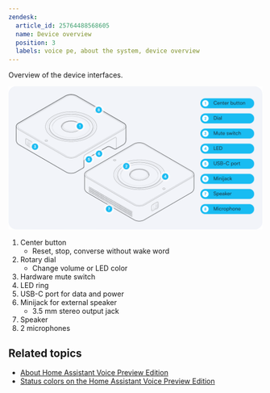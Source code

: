 ```yaml
---
zendesk:
  article_id: 25764488568605
  name: Device overview
  position: 3
  labels: voice pe, about the system, device overview
---
```


Overview of the device interfaces.

![Image showing Home Assistant Voice Preview Edition interfaces and terminology](/static/img/voice-pe/voice_details_callouts.png)

1. Center button
   - Reset, stop, converse without wake word
2. Rotary dial
   - Change volume or LED color
3. Hardware mute switch
4. LED ring
5. USB-C port for data and power
6. Minijack for external speaker
   - 3.5 mm stereo output jack
7. Speaker
8. 2 microphones

## Related topics

- [About Home Assistant Voice Preview Edition](/hc/en-us/articles/25764286546717-About-Home-Assistant-Voice-Preview-Edition)
- [Status colors on the Home Assistant Voice Preview Edition](/hc/en-us/articles/25764604971421-Status-colors)